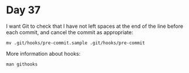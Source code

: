 # Day 37

I want Git to check that I have not left spaces at the end of the line
before each commit, and cancel the commit as appropriate:

    mv .git/hooks/pre-commit.sample .git/hooks/pre-commit

More information about hooks:

    man githooks
